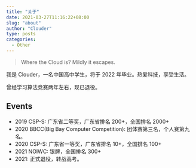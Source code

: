 ```yaml
---
title: "关于"
date: 2021-03-27T11:16:22+08:00
slug: "about"
author: "Clouder"
type: posts
categories:
  - Other
---
```


> Where the Cloud is? Mildly it escapes.

我是 Clouder，一名中国高中学生，将于 2022 年毕业。热爱科技，享受生活。

曾经学习算法竞赛两年左右，现已退役。

## Events

- 2019 CSP-S: 广东省二等奖，广东省排名 200+，全国排名 2000+
- 2020 BBCC(Big Bay Computer Competition): 团体赛第三名，个人赛第九名。
- 2020 CSP-S: 广东省一等奖，广东省排名 10+，全国排名 100+
- 2021 NOIWC: 银牌，全国排名 300+
- 2021: 正式退役，转战高考。